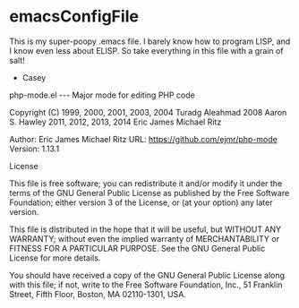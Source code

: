 # emacsConfigFile
 This is my super-poopy .emacs file.
 I barely know how to program LISP, and I know
 even less about ELISP.  So take everything in
 this file with a grain of salt!
 - Casey


 php-mode.el --- Major mode for editing PHP code

Copyright (C) 1999, 2000, 2001, 2003, 2004 Turadg Aleahmad
              2008 Aaron S. Hawley
              2011, 2012, 2013, 2014 Eric James Michael Ritz

 Author: Eric James Michael Ritz
 URL: https://github.com/ejmr/php-mode
 Version: 1.13.1

 
 License

 This file is free software; you can redistribute it and/or
 modify it under the terms of the GNU General Public License
 as published by the Free Software Foundation; either version 3
 of the License, or (at your option) any later version.

 This file is distributed in the hope that it will be useful,
 but WITHOUT ANY WARRANTY; without even the implied warranty of
 MERCHANTABILITY or FITNESS FOR A PARTICULAR PURPOSE.  See the
 GNU General Public License for more details.

 You should have received a copy of the GNU General Public License
 along with this file; if not, write to the Free Software
 Foundation, Inc., 51 Franklin Street, Fifth Floor, Boston, MA
 02110-1301, USA.
